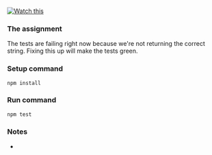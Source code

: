 ###
[![Watch this](https://img.youtube.com/vi/FioqUnOGlq8/0.jpg)](https://www.youtube.com/watch?v=FioqUnOGlq8)

### The assignment
The tests are failing right now because we're not returning the correct string. Fixing this up will make the tests green.

### Setup command
`npm install`

### Run command
`npm test`

### Notes
- 
